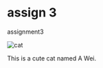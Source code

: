 # assign 3
assignment3

![cat](https://github.com/20230006/1205/assets/152988367/b565548d-8f69-4964-bb09-1f975c164106)

This is a cute cat named A Wei.
